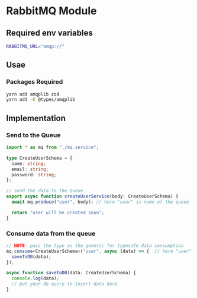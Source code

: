# RabbitMQ Module

## Required env variables

```sh
RABBITMQ_URL="amqp://"
```

## Usae

### Packages Required

```sh
yarn add amqplib zod
yarn add -D @types/amqplib
```

## Implementation

### Send to the Queue
```ts
import * as mq from "./mq.service";

type CreateUserSchema = {
  name: string;
  email: string;
  password: string;
};

// send the data to the Queue
export async function createUserService(body: CreateUserSchema) {
  await mq.produce("user", body); // here "user" is name of the queue

  return "user will be created soon";
}
```

### Consume data from the queue

```ts
// NOTE: pass the type as the generic for typesafe data consumption
mq.consume<CreateUserSchema>("user", async (data) => {  // here "user" is name of the queue
  saveToDB(data);
});

async function saveToDB(data: CreateUserSchema) {
  console.log(data);
  // put your db query to insert data here
}
```
